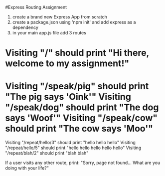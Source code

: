 #Express Routing Assignment

1. create a brand new Express App from scratch
2. create a package.json using 'npm init' and add express as a dependency
3. in your main app.js file add 3 routes

Visiting "/" should print "Hi there, welcome to my assignment!"
========================================================
Visiting "/speak/pig" should print "The pig says 'Oink'"
Visiting "/speak/dog" should print "The dog says 'Woof'"
Visiting "/speak/cow" should print "The cow says 'Moo'"
========================================================
Visiting "/repeat/hello/3" should print "hello hello hello"
Visiting "/repeat/hello/5" should print "hello hello hello hello hello"
Visiting "/repeat/blah/2" should print "blah blah"

If a user visits any other route, print:
"Sorry, page not found... What are you doing with your life?"
